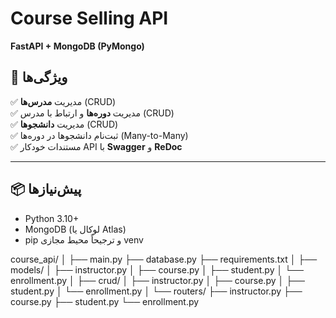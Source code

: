 # Course Selling API  
**FastAPI + MongoDB (PyMongo)**



## 🚀 ویژگی‌ها
✅ مدیریت **مدرس‌ها** (CRUD)  
✅ مدیریت **دوره‌ها** و ارتباط با مدرس (CRUD)  
✅ مدیریت **دانشجوها** (CRUD)  
✅ ثبت‌نام دانشجوها در دوره‌ها (Many-to-Many)  
✅ مستندات خودکار API با **Swagger** و **ReDoc**

---

## 📦 پیش‌نیازها
- Python 3.10+
- MongoDB (لوکال یا Atlas)
- pip و ترجیحاً محیط مجازی venv

course_api/
│
├── main.py
├── database.py
├── requirements.txt
│
├── models/
│   ├── instructor.py
│   ├── course.py
│   ├── student.py
│   └── enrollment.py
│
├── crud/
│   ├── instructor.py
│   ├── course.py
│   ├── student.py
│   └── enrollment.py
│
└── routers/
    ├── instructor.py
    ├── course.py
    ├── student.py
    └── enrollment.py
